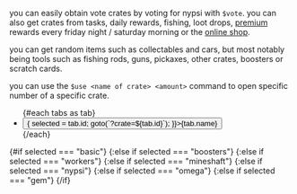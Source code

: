 <script>
  import DocsTemplate from "$lib/components/docs/DocsTemplate.svelte"
  import ItemModal from "$lib/components/docs/ItemModal.svelte"
  import CrateOdds from "./crate-odds.svelte"
  import { goto } from "$app/navigation";
  import { onMount } from "svelte";
  import { page } from '$app/stores';
  import DocsHeader from '$lib/components/docs/DocsHeader.svelte';
  
  let selected = $state("basic");

  const tabs = [
    {id: "basic", name: "vote/basic/69420"},
    {id: "boosters", name: "boosters"},
    {id: "workers", name: "workers"},
    {id: "mineshaft", name: "mineshaft chest"},
    {id: "nypsi", name: "nypsi"},
    {id: "omega", name: "omega"},
    {id: "gem", name: "gem"},
  ];

  onMount(() => {
    if (tabs.find((i) => i.id == $page.url.searchParams.get('crate'))) {
      selected = $page.url.searchParams.get('crate');
    }
  })

</script>

<DocsTemplate title='crates' description="learn how to get and open nypsi crates, discover all possible crate items, and see detailed odds for basic, boosters, mineshaft, gem, omega crates." />

<DocsHeader header='h2' text="obtaining" />

you can easily obtain <ItemModal item="vote_crate">vote crates</ItemModal> by voting for nypsi with `$vote`. you can also get crates from tasks, daily rewards, fishing, loot drops, [premium](/docs/premium) rewards every friday night / saturday morning or the [online shop](https://ko-fi.com/nypsi/shop).

<DocsHeader header='h2' text="items you can get from crates" />

you can get random items such as collectables and cars, but most notably being tools such as fishing rods, guns, pickaxes, other crates, boosters or scratch cards.

<DocsHeader header='h2' text="opening your crates" />

you can use the `$use <name of crate> <amount>` command to open specific number of a specific crate.

<DocsHeader header='h2' text="crate odds" />

<div class="mb-2" >
  <ul class="menu menu-horizontal rounded-box bg-base-300 text-xs lg:text-sm">
    {#each tabs as tab}
      <li>
        <button class={selected === tab.id ? "menu-active" : ""} onclick={() => {
          selected = tab.id;
          goto(`?crate=${tab.id}`);
          }}>{tab.name}</button>
      </li>
    {/each}
  </ul>
</div>

{#if selected === "basic"}
<CrateOdds crate="basic_crate" />
{:else if selected === "boosters"}
<CrateOdds crate="boosters_crate" />
{:else if selected === "workers"}
<CrateOdds crate="workers_crate" />
{:else if selected === "mineshaft"}
<CrateOdds crate="mineshaft_chest" />
{:else if selected === "nypsi"}
<CrateOdds crate="nypsi_crate" />
{:else if selected === "omega"}
<CrateOdds crate="omega_crate" />
{:else if selected === "gem"}
<CrateOdds crate="gem_crate" />
{/if}
